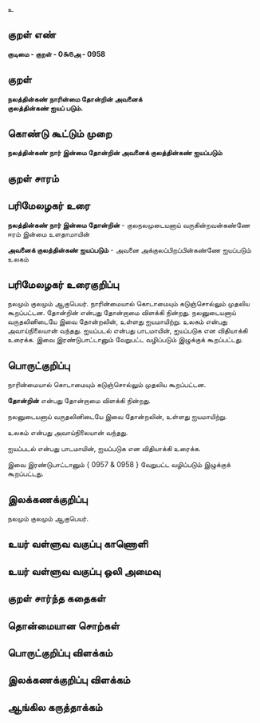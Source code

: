 உ

## குறள் எண் 

**குடிமை - குறள் - 0௯௫அ - 0958**

## குறள் 

**நலத்தின்கண் நாரின்மை தோன்றின் அவனைக்  
குலத்தின்கண் ஐயப் படும்.** 

## கொண்டு கூட்டும் முறை

**நலத்தின்கண் நார் இன்மை தோன்றின் அவனைக் குலத்தின்கண் ஐயப்படும்**

## குறள் சாரம் 


## பரிமேலழகர் உரை

**நலத்தின்கண் நார் இன்மை தோன்றின்** - குலநலமுடையனாய் வருகின்றவன்கண்ணே ஈரம் இன்மை உளதாமாயின் 

**அவனைக் குலத்தின்கண் ஐயப்படும்** - அவனை அக்குலப்பிறப்பின்கண்ணே ஐயப்படும் உலகம்

## பரிமேலழகர் உரைகுறிப்பு   

நலமும் குலமும் ஆகுபெயர். நாரின்மையால் கொடாமையும் கடுஞ்சொல்லும் முதலிய கூறப்பட்டன. தோன்றின் என்பது தோன்றாமை விளக்கி நின்றது. நலனுடையனாய் வருதலினிடையே இவை தோன்றலின், உள்ளது ஐயமாயிற்று. உலகம் என்பது அவாய்நிலையான் வந்தது. ஐயப்படல் என்பது பாடமாயின், ஐயப்படுக என விதியாக்கி உரைக்க. இவை இரண்டுபாட்டானும் வேறுபட்ட வழிப்படும் இழுக்குக் கூறப்பட்டது.

## பொருட்குறிப்பு 

நாரின்மையால் கொடாமையும் கடுஞ்சொல்லும் முதலிய கூறப்பட்டன. 

**தோன்றின்** என்பது தோன்றாமை விளக்கி நின்றது. 

நலனுடையனாய் வருதலினிடையே இவை தோன்றலின், உள்ளது ஐயமாயிற்று. 

உலகம் என்பது அவாய்நிலையான் வந்தது. 

ஐயப்படல் என்பது பாடமாயின், ஐயப்படுக என விதியாக்கி உரைக்க. 

இவை இரண்டுபாட்டானும் { 0957 & 0958 } வேறுபட்ட வழிப்படும் இழுக்குக் கூறப்பட்டது.

## இலக்கணக்குறிப்பு  

நலமும் குலமும் ஆகுபெயர்.

## உயர் வள்ளுவ வகுப்பு காணொளி


## உயர் வள்ளுவ வகுப்பு ஒலி அமைவு 

 
## குறள் சார்ந்த கதைகள் 


## தொன்மையான சொற்கள்


## பொருட்குறிப்பு விளக்கம்


## இலக்கணக்குறிப்பு விளக்கம்


## ஆங்கில கருத்தாக்கம் 


